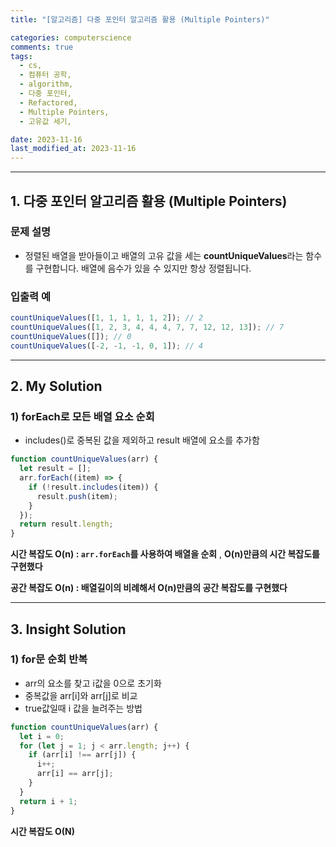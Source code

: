 ```yaml
---
title: "[알고리즘] 다중 포인터 알고리즘 활용 (Multiple Pointers)"

categories: computerscience
comments: true
tags:
  - cs,
  - 컴퓨터 공학,
  - algorithm,
  - 다중 포인터,
  - Refactored,
  - Multiple Pointers,
  - 고유값 세기,

date: 2023-11-16
last_modified_at: 2023-11-16
---
```


---

## 1. **다중 포인터 알고리즘 활용 (Multiple Pointers)**

### 문제 설명

- 정렬된 배열을 받아들이고 배열의 고유 값을 세는 **countUniqueValues**라는 함수를 구현합니다. 배열에 음수가 있을 수 있지만 항상 정렬됩니다.

### 입출력 예

```jsx
countUniqueValues([1, 1, 1, 1, 1, 2]); // 2
countUniqueValues([1, 2, 3, 4, 4, 4, 7, 7, 12, 12, 13]); // 7
countUniqueValues([]); // 0
countUniqueValues([-2, -1, -1, 0, 1]); // 4
```

---

## 2. My **Solution**

### 1) forEach로 모든 배열 요소 순회

- includes()로 중복된 값을 제외하고 result 배열에 요소를 추가함

```jsx
function countUniqueValues(arr) {
  let result = [];
  arr.forEach((item) => {
    if (!result.includes(item)) {
      result.push(item);
    }
  });
  return result.length;
}
```

**시간 복잡도 O(n) : `arr.forEach`를 사용하여 배열을 순회** , **O(n)만큼의 시간 복잡도를 구현했다**

**공간 복잡도 O(n) : 배열길이의 비례해서 O(n)만큼의 공간 복잡도를 구현했다**

---

## 3. Insight **Solution**

### 1) for문 순회 반복

- arr의 요소를 찾고 i값을 0으로 초기화
- 중복값을 arr[i]와 arr[j]로 비교
- true값일때 i 값을 늘려주는 방법

```jsx
function countUniqueValues(arr) {
  let i = 0;
  for (let j = 1; j < arr.length; j++) {
    if (arr[i] !== arr[j]) {
      i++;
      arr[i] == arr[j];
    }
  }
  return i + 1;
}
```

**시간 복잡도 O(N)**

